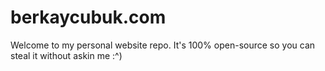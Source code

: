 # berkaycubuk.com

Welcome to my personal website repo. It's 100% open-source so you can steal it without askin me :^)
